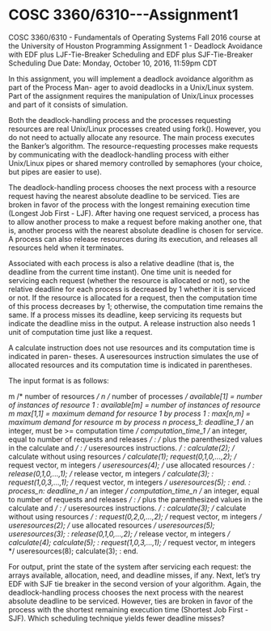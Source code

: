 # COSC 3360/6310---Assignment1

COSC 3360/6310 - Fundamentals of Operating Systems Fall 2016 course at the University of Houston
Programming Assignment 1 - Deadlock Avoidance with EDF plus LJF-Tie-Breaker Scheduling and EDF plus SJF-Tie-Breaker Scheduling
Due Date: Monday, October 10, 2016, 11:59pm CDT

In this assignment, you will implement a deadlock avoidance algorithm as part of the Process Man-
ager to avoid deadlocks in a Unix/Linux system. Part of the assignment requires the manipulation
of Unix/Linux processes and part of it consists of simulation.

Both the deadlock-handling process and the processes requesting resources are real Unix/Linux
processes created using fork(). However, you do not need to actually allocate any resource. The
main process executes the Banker’s algorithm. The resource-requesting processes make requests by
communicating with the deadlock-handling process with either Unix/Linux pipes or shared memory
controlled by semaphores (your choice, but pipes are easier to use).

The deadlock-handling process chooses the next process with a resource request having the
nearest absolute deadline to be serviced. Ties are broken in favor of the process with the longest
remaining execution time (Longest Job First - LJF). After having one request serviced, a process
has to allow another process to make a request before making another one, that is, another process
with the nearest absolute deadline is chosen for service. A process can also release resources during
its execution, and releases all resources held when it terminates.

Associated with each process is also a relative deadline (that is, the deadline from the current
time instant). One time unit is needed for servicing each request (whether the resource is allocated
or not), so the relative deadline for each process is decreased by 1 whether it is serviced or not. If
the resource is allocated for a request, then the computation time of this process decreases by 1;
otherwise, the computation time remains the same. If a process misses its deadline, keep servicing
its requests but indicate the deadline miss in the output. A release instruction also needs 1 unit of
computation time just like a request.

A calculate instruction does not use resources and its computation time is indicated in paren-
theses. A useresources instruction simulates the use of allocated resources and its computation
time is indicated in parentheses.

The input format is as follows:

m /* number of resources */
n /* number of processes */
available[1] = number of instances of resource 1
:
available[m] = number of instances of resource m
max[1,1] = maximum demand for resource 1 by process 1
:
max[n,m] = maximum demand for resource m by process n
process_1:
deadline_1 /* an integer, must be >= computation time */
computation_time_1 /* an integer, equal to number of requests and releases */
: /* plus the parenthesized values in the calculate and */
: /* useresources instructions. */
:
calculate(2); /* calculate without using resources */
calculate(1);
request(0,1,0,...,2); /* request vector, m integers */
useresources(4); /* use allocated resources */
:
release(0,1,0,...,1); /* release vector, m integers */
calculate(3);
:
request(1,0,3,...,1); /* request vector, m integers */
useresources(5);
:
end.
:
process_n:
deadline_n /* an integer */
computation_time_n /* an integer, equal to number of requests and releases */
: /* plus the parenthesized values in the calculate and */
: /* useresources instructions. */
:
calculate(3); /* calculate without using resources */
:
request(0,2,0,...,2); /* request vector, m integers */
useresources(2); /* use allocated resources */
useresources(5);
useresources(3);
:
release(0,1,0,...,2); /* release vector, m integers */
calculate(4);
calculate(5);
:
request(1,0,3,...,1); /* request vector, m integers */
useresources(8);
calculate(3);
:
end.

For output, print the state of the system after servicing each request: the arrays available, allocation, need, and deadline misses, if any. Next, let’s try EDF with SJF tie breaker in the second version of your algorithm. Again, the deadlock-handling process chooses the next process with the nearest absolute deadline to be serviced. However, ties are broken in favor of the process with the shortest remaining execution time (Shortest Job First - SJF). Which scheduling technique yields fewer deadline misses?
